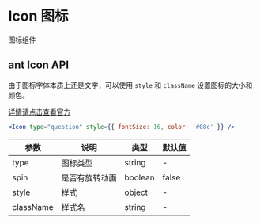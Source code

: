 # Icon 图标

图标组件

## ant Icon API

由于图标字体本质上还是文字，可以使用 `style` 和 `className` 设置图标的大小和颜色。

[详情请点击查看官方](https://ant.design/components/icon-cn/)

```jsx
<Icon type="question" style={{ fontSize: 16, color: '#08c' }} />
```

| 参数      | 说明             | 类型      | 默认值  |
|----------|------------------|----------|--------|
| type | 图标类型 | string | - |
| spin | 是否有旋转动画 | boolean | false |
| style | 样式 | object | - |
| className | 样式名 | string | - |